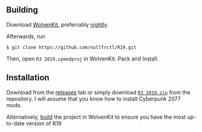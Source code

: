 Building
---
Download [WolvenKit](https://github.com/WolvenKit/WolvenKit), preferrably
[nightly](https://github.com/WolvenKit/WolvenKit-nightly-releases).

Afterwards, run
```
$ git clone https://github.com/nullfrctl/R19.git
```
Then, open `R3 2019.cpmodproj` in WolvenKit. Pack and Install.

Installation
---
Download from the [releases](https://github.com/nullfrctl/R19/releases) tab or 
simply download [`R3 2019.zip`](https://github.com/nullfrctl/R19/blob/master/R3%202019.zip) 
from the repository. I will assume that you know how to install Cyberpunk 2077
mods.

Alternatively, [build](#Building) the project in WolvenKit to ensure you have the
most up-to-date version of R19